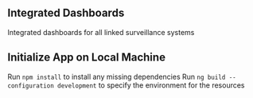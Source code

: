 ## Integrated Dashboards
Integrated dashboards for all linked surveillance systems

## Initialize App on Local Machine
Run `npm install` to install any missing dependencies
Run `ng build --configuration development` to specify the environment for the resources